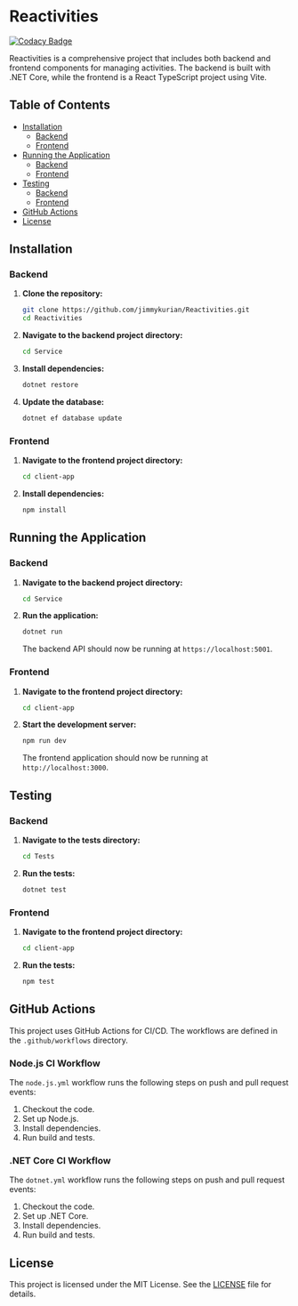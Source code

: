 # Reactivities

[![Codacy Badge](https://api.codacy.com/project/badge/Grade/2002e682ae0044a294751048a714ec99)](https://app.codacy.com/gh/jimmykurian/Reactivities?utm_source=github.com&utm_medium=referral&utm_content=jimmykurian/Reactivities&utm_campaign=Badge_Grade)

Reactivities is a comprehensive project that includes both backend and frontend components for managing activities. The backend is built with .NET Core, while the frontend is a React TypeScript project using Vite.

## Table of Contents

- [Installation](#installation)
  - [Backend](#backend)
  - [Frontend](#frontend)
- [Running the Application](#running-the-application)
  - [Backend](#backend-1)
  - [Frontend](#frontend-1)
- [Testing](#testing)
  - [Backend](#backend-2)
  - [Frontend](#frontend-2)
- [GitHub Actions](#github-actions)
- [License](#license)

## Installation

### Backend

1. **Clone the repository:**

    ```sh
    git clone https://github.com/jimmykurian/Reactivities.git
    cd Reactivities
    ```

2. **Navigate to the backend project directory:**

    ```sh
    cd Service
    ```

3. **Install dependencies:**

    ```sh
    dotnet restore
    ```

4. **Update the database:**

    ```sh
    dotnet ef database update
    ```

### Frontend

1. **Navigate to the frontend project directory:**

    ```sh
    cd client-app
    ```

2. **Install dependencies:**

    ```sh
    npm install
    ```

## Running the Application

### Backend

1. **Navigate to the backend project directory:**

    ```sh
    cd Service
    ```

2. **Run the application:**

    ```sh
    dotnet run
    ```

    The backend API should now be running at `https://localhost:5001`.

### Frontend

1. **Navigate to the frontend project directory:**

    ```sh
    cd client-app
    ```

2. **Start the development server:**

    ```sh
    npm run dev
    ```

    The frontend application should now be running at `http://localhost:3000`.

## Testing

### Backend

1. **Navigate to the tests directory:**

    ```sh
    cd Tests
    ```

2. **Run the tests:**

    ```sh
    dotnet test
    ```

### Frontend

1. **Navigate to the frontend project directory:**

    ```sh
    cd client-app
    ```

2. **Run the tests:**

    ```sh
    npm test
    ```

## GitHub Actions

This project uses GitHub Actions for CI/CD. The workflows are defined in the `.github/workflows` directory.

### Node.js CI Workflow

The `node.js.yml` workflow runs the following steps on push and pull request events:

1. Checkout the code.
2. Set up Node.js.
3. Install dependencies.
4. Run build and tests.

### .NET Core CI Workflow

The `dotnet.yml` workflow runs the following steps on push and pull request events:

1. Checkout the code.
2. Set up .NET Core.
3. Install dependencies.
4. Run build and tests.

## License

This project is licensed under the MIT License. See the [LICENSE](LICENSE) file for details.
